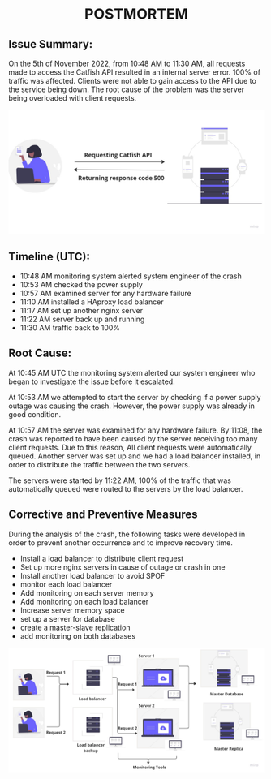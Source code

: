 # <p align="center"> **POSTMORTEM** </p>

## Issue Summary:
On the 5th of November 2022, from 10:48 AM to 11:30 AM, all requests made to access the Catfish API resulted in an internal server error.
100% of traffic was affected. Clients were not able to gain access to the API due to the service being down. The root cause of the problem was the server being overloaded with client requests.

<img src="./images/Untitled (1).jpg"
     alt="picture decipting a server error">

## Timeline (UTC):
- 10:48 AM monitoring system alerted system engineer of the crash
- 10:53 AM checked the power supply
- 10:57 AM examined server for any hardware failure
- 11:10 AM installed a HAproxy load balancer
- 11:17 AM set up another nginx server
- 11:22 AM server back up and running
- 11:30 AM traffic back to 100%


## Root Cause:
At 10:45 AM UTC the monitoring system alerted our system engineer who began to investigate the issue before it escalated.

At 10:53 AM we attempted to start the server by checking if a power supply outage was causing the crash. However, the power supply was already in good condition.

At 10:57 AM the server was examined for any hardware failure. By 11:08, the crash was reported to have been caused by the server receiving too many client requests. Due to this reason, All client requests were automatically queued. Another server was set up and we had a load balancer installed, in order to distribute the traffic between the two servers.

The servers were started by 11:22 AM, 100% of the traffic that was automatically queued were routed to the servers by the load balancer.


## Corrective and Preventive Measures
During the analysis of the crash, the following tasks were developed in order to prevent another occurrence and to improve recovery time.

- Install a load balancer to distribute client request
- Set up more nginx servers in cause of outage or crash in one
- Install another load balancer to avoid SPOF
- monitor each load balancer
- Add monitoring on each server memory
- Add monitoring on each load balancer
- Increase server memory space
- set up a server for database
- create a master-slave replication
- add monitoring on both databases


<img src="./images/Untitled (2).jpg"
     alt="picture decipting a server error">






